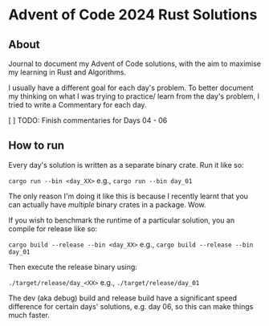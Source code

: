 # Advent of Code 2024 Rust Solutions

## About

Journal to document my Advent of Code solutions, with the aim to maximise my learning in Rust and Algorithms.

I usually have a different goal for each day's problem. To better document my thinking on what I was trying to practice/ learn from the day's problem, I tried to write a Commentary for each day.

[ ] TODO: Finish commentaries for Days 04 - 06

## How to run

Every day's solution is written as a separate binary crate. Run it like so:

`cargo run --bin <day_XX>` e.g., `cargo run --bin day_01`

The only reason I'm doing it like this is because I recently learnt that you can actually have _multiple_ binary crates in a package. Wow.

If you wish to benchmark the runtime of a particular solution, you an compile for release like so:

`cargo build --release --bin <day_XX>` e.g., `cargo build --release --bin day_01`

Then execute the release binary using:

`./target/release/day_<XX>` e.g., `./target/release/day_01`

The dev (aka debug) build and release build have a significant speed difference for certain days' solutions, e.g. day 06, so this can make things much faster.
